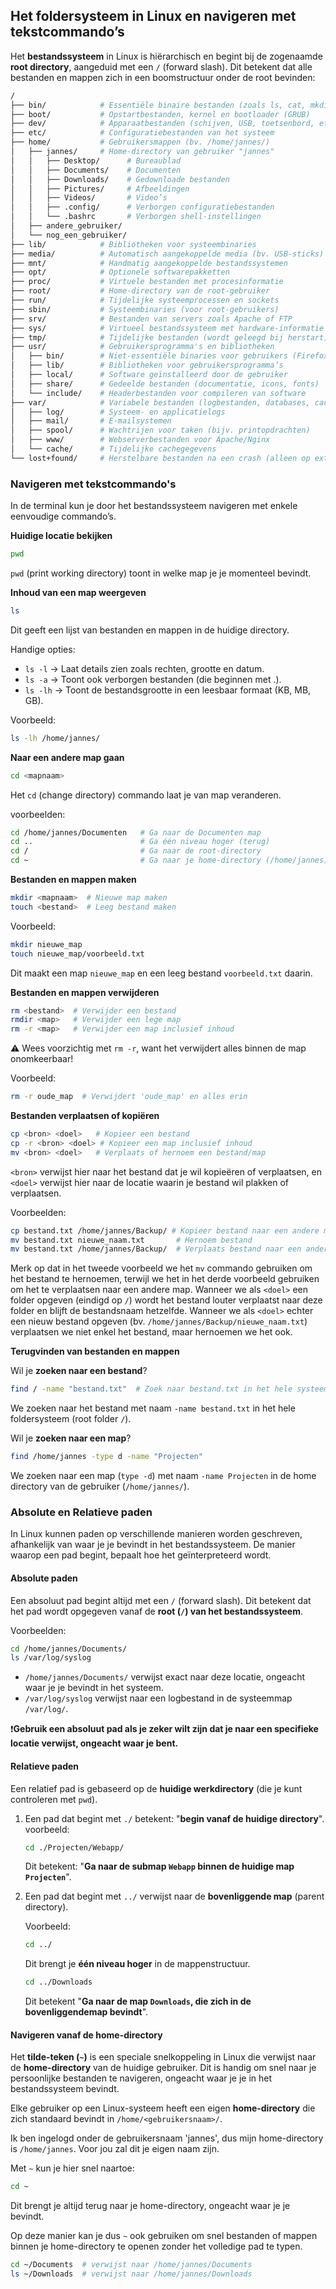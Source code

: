 ## Het foldersysteem in Linux en navigeren met tekstcommando’s

Het **bestandssysteem** in Linux is hiërarchisch en begint bij de zogenaamde **root directory**, aangeduid met een `/` (forward slash). Dit betekent dat alle bestanden en mappen zich in een boomstructuur onder de root bevinden:

```bash
/
├── bin/            # Essentiële binaire bestanden (zoals ls, cat, mkdir)
├── boot/           # Opstartbestanden, kernel en bootloader (GRUB)
├── dev/            # Apparaatbestanden (schijven, USB, toetsenbord, etc.)
├── etc/            # Configuratiebestanden van het systeem
├── home/           # Gebruikersmappen (bv. /home/jannes/)
│   ├── jannes/     # Home-directory van gebruiker "jannes"
│   │   ├── Desktop/      # Bureaublad
│   │   ├── Documents/    # Documenten
│   │   ├── Downloads/    # Gedownloade bestanden
│   │   ├── Pictures/     # Afbeeldingen
│   │   ├── Videos/       # Video’s
│   │   ├── .config/      # Verborgen configuratiebestanden
│   │   └── .bashrc       # Verborgen shell-instellingen
│   ├── andere_gebruiker/
│   └── nog_een_gebruiker/
├── lib/            # Bibliotheken voor systeembinaries
├── media/          # Automatisch aangekoppelde media (bv. USB-sticks)
├── mnt/            # Handmatig aangekoppelde bestandssystemen
├── opt/            # Optionele softwarepakketten
├── proc/           # Virtuele bestanden met procesinformatie
├── root/           # Home-directory van de root-gebruiker
├── run/            # Tijdelijke systeemprocessen en sockets
├── sbin/           # Systeembinaries (voor root-gebruikers)
├── srv/            # Bestanden van servers zoals Apache of FTP
├── sys/            # Virtueel bestandssysteem met hardware-informatie
├── tmp/            # Tijdelijke bestanden (wordt geleegd bij herstart)
├── usr/            # Gebruikersprogramma's en bibliotheken
│   ├── bin/        # Niet-essentiële binaries voor gebruikers (Firefox, nano)
│   ├── lib/        # Bibliotheken voor gebruikersprogramma’s
│   ├── local/      # Software geïnstalleerd door de gebruiker
│   ├── share/      # Gedeelde bestanden (documentatie, icons, fonts)
│   └── include/    # Headerbestanden voor compileren van software
├── var/            # Variabele bestanden (logbestanden, databases, cache)
│   ├── log/        # Systeem- en applicatielogs
│   ├── mail/       # E-mailsystemen
│   ├── spool/      # Wachtrijen voor taken (bijv. printopdrachten)
│   ├── www/        # Webserverbestanden voor Apache/Nginx
│   └── cache/      # Tijdelijke cachegegevens
└── lost+found/     # Herstelbare bestanden na een crash (alleen op ext4)
```


### Navigeren met tekstcommando's

In de terminal kun je door het bestandssysteem navigeren met enkele eenvoudige commando’s.

**Huidige locatie bekijken**
```bash
pwd
```

`pwd` (print working directory) toont in welke map je je momenteel bevindt.

**Inhoud van een map weergeven**
```bash
ls
```

Dit geeft een lijst van bestanden en mappen in de huidige directory.

Handige opties:
- `ls -l` → Laat details zien zoals rechten, grootte en datum.
- `ls -a` → Toont ook verborgen bestanden (die beginnen met .).
- `ls -lh` → Toont de bestandsgrootte in een leesbaar formaat (KB, MB, GB).

Voorbeeld:
```bash
ls -lh /home/jannes/
```

**Naar een andere map gaan**
```bash
cd <mapnaam>
```

Het `cd` (change directory) commando laat je van map veranderen.

voorbeelden:
```bash
cd /home/jannes/Documenten   # Ga naar de Documenten map
cd ..                        # Ga één niveau hoger (terug)
cd /                         # Ga naar de root-directory
cd ~                         # Ga naar je home-directory (/home/jannes)
```

**Bestanden en mappen maken**
```bash
mkdir <mapnaam>  # Nieuwe map maken
touch <bestand>  # Leeg bestand maken
```

Voorbeeld:
```bash
mkdir nieuwe_map
touch nieuwe_map/voorbeeld.txt
```
Dit maakt een map `nieuwe_map` en een leeg bestand `voorbeeld.txt` daarin.

**Bestanden en mappen verwijderen**
```bash
rm <bestand>  # Verwijder een bestand
rmdir <map>   # Verwijder een lege map
rm -r <map>   # Verwijder een map inclusief inhoud
```

⚠️ Wees voorzichtig met `rm -r`, want het verwijdert alles binnen de map onomkeerbaar!

Voorbeeld:
```bash
rm -r oude_map  # Verwijdert 'oude_map' en alles erin
```

**Bestanden verplaatsen of kopiëren**
```bash
cp <bron> <doel>   # Kopieer een bestand
cp -r <bron> <doel> # Kopieer een map inclusief inhoud
mv <bron> <doel>   # Verplaats of hernoem een bestand/map
```

`<bron>` verwijst hier naar het bestand dat je wil kopieëren of verplaatsen, en `<doel>` verwijst hier naar de locatie waarin je bestand wil plakken of verplaatsen.

Voorbeelden:
```bash
cp bestand.txt /home/jannes/Backup/ # Kopieer bestand naar een andere map
mv bestand.txt nieuwe_naam.txt       # Hernoem bestand
mv bestand.txt /home/jannes/Backup/  # Verplaats bestand naar een andere map
```
Merk op dat in het tweede voorbeeld we het `mv` commando gebruiken om het bestand te hernoemen, terwijl we het in het derde voorbeeld gebruiken om het te verplaatsen naar een andere map. Wanneer we als `<doel>` een folder opgeven (eindigd op `/`) wordt het bestand louter verplaatst naar deze folder en blijft de bestandsnaam hetzelfde. Wanneer we als `<doel>` echter een nieuw bestand opgeven (bv. `/home/jannes/Backup/nieuwe_naam.txt`) verplaatsen we niet enkel het bestand, maar hernoemen we het ook.

**Terugvinden van bestanden en mappen**

Wil je **zoeken naar een bestand**?
```bash
find / -name "bestand.txt"  # Zoek naar bestand.txt in het hele systeem
```
We zoeken naar het bestand met naam `-name bestand.txt` in het hele foldersysteem (root folder `/`).

Wil je **zoeken naar een map**?
```bash
find /home/jannes -type d -name "Projecten"
```
We zoeken naar een map (`type -d`) met naam `-name Projecten` in de home directory van de gebruiker (`/home/jannes/`).

### Absolute en Relatieve paden
In Linux kunnen paden op verschillende manieren worden geschreven, afhankelijk van waar je je bevindt in het bestandssysteem. De manier waarop een pad begint, bepaalt hoe het geïnterpreteerd wordt.

#### Absolute paden
Een absoluut pad begint altijd met een `/` (forward slash). Dit betekent dat het pad wordt opgegeven vanaf de **root (`/`) van het bestandssysteem**.

Voorbeelden:
```bash
cd /home/jannes/Documents/
ls /var/log/syslog
```

- `/home/jannes/Documents/` verwijst exact naar deze locatie, ongeacht waar je je bevindt in het systeem.
- `/var/log/syslog` verwijst naar een logbestand in de systeemmap `/var/log/`.

❗**Gebruik een absoluut pad als je zeker wilt zijn dat je naar een specifieke locatie verwijst, ongeacht waar je bent.**

#### Relatieve paden
Een relatief pad is gebaseerd op de **huidige werkdirectory** (die je kunt controleren met `pwd`).

1. Een pad dat begint met `./` betekent: "**begin vanaf de huidige directory**".
    voorbeeld:
    ```bash
    cd ./Projecten/Webapp/
    ```
    Dit betekent: "**Ga naar de submap `Webapp` binnen de huidige map `Projecten`**".

2. Een pad dat begint met `../` verwijst naar de **bovenliggende map** (parent directory).

    Voorbeeld:
    ```bash
    cd ../
    ```
    Dit brengt je **één niveau hoger** in de mappenstructuur.
    ```bash
    cd ../Downloads
    ```
    Dit betekent "**Ga naar de map `Downloads`, die zich in de bovenliggendemap bevindt**".

#### Navigeren vanaf de home-directory
Het **tilde-teken (`~`)** is een speciale snelkoppeling in Linux die verwijst naar de **home-directory** van de huidige gebruiker. Dit is handig om snel naar je persoonlijke bestanden te navigeren, ongeacht waar je je in het bestandssysteem bevindt.

Elke gebruiker op een Linux-systeem heeft een eigen **home-directory** die zich standaard bevindt in `/home/<gebruikersnaam>/`.

Ik ben ingelogd onder de gebruikersnaam 'jannes', dus mijn home-directory is `/home/jannes`. Voor jou zal dit je eigen naam zijn.

Met `~` kun je hier snel naartoe:
```bash
cd ~
```
Dit brengt je altijd terug naar je home-directory, ongeacht waar je je bevindt.

Op deze manier kan je dus `~` ook gebruiken om snel bestanden of mappen binnen je home-directory te openen zonder het volledige pad te typen.

```bash
cd ~/Documents  # verwijst naar /home/jannes/Documents
ls ~/Downloads  # verwijst naar /home/jannes/Downloads
```